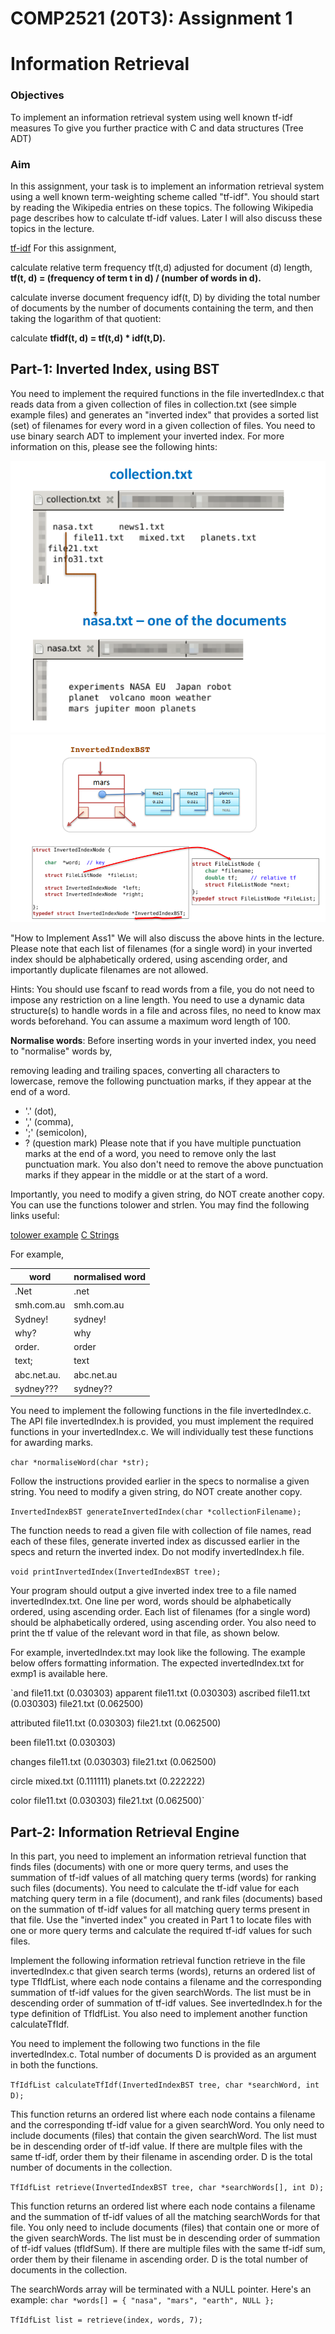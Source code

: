 # COMP2521 (20T3): Assignment 1
# Information Retrieval

### Objectives
To implement an information retrieval system using well known tf-idf measures
To give you further practice with C and data structures (Tree ADT)

### Aim
In this assignment, your task is to implement an information retrieval system using a well known term-weighting scheme called "tf-idf". You should start by reading the Wikipedia entries on these topics. The following Wikipedia page describes how to calculate tf-idf values. Later I will also discuss these topics in the lecture.

[tf-idf](https://en.wikipedia.org/wiki/Tf%E2%80%93idf)
For this assignment,

calculate relative term frequency tf(t,d) adjusted for document (d) length,
**tf(t, d) = (frequency of term t in d) / (number of words in d).**

calculate inverse document frequency idf(t, D) by dividing the total number of documents by the number of documents containing the term, and then taking the logarithm of that quotient:

calculate  **tfidf(t, d) = tf(t,d) * idf(t,D).**

## Part-1: Inverted Index, using BST
You need to implement the required functions in the file invertedIndex.c that reads data from a given collection of files in collection.txt (see simple example files) and generates an "inverted index" that provides a sorted list (set) of filenames for every word in a given collection of files. You need to use binary search ADT to implement your inverted index. For more information on this, please see the following hints:

![alt text](COMP2521-tfidf.png "COMP2521-tfidf")![alt text](COMP2521-tfidf1.png "COMP2521-tfidf1")

"How to Implement Ass1"
We will also discuss the above hints in the lecture. Please note that each list of filenames (for a single word) in your inverted index should be alphabetically ordered, using ascending order, and importantly duplicate filenames are not allowed.

  Hints: You should use fscanf to read words from a file, you do not need to impose any restriction on a line length. You need to use a dynamic data structure(s) to handle words in a file and across files, no need to know max words beforehand. You can assume a maximum word length of 100.

**Normalise words**: Before inserting words in your inverted index, you need to "normalise" words by,

removing leading and trailing spaces,
converting all characters to lowercase,
remove the following punctuation marks, if they appear at the end of a word.
- '.' (dot),
- ',' (comma),
- ';' (semicolon),
- ? (question mark)
Please note that if you have multiple punctuation marks at the end of a word, you need to remove only the last punctuation mark. You also don't need to remove the above punctuation marks if they appear in the middle or at the start of a word.

Importantly, you need to modify a given string, do NOT create another copy. You can use the functions tolower and strlen. You may find the following links useful:

[tolower example](https://www.tutorialspoint.com/c_standard_library/c_function_tolower.htm)
[C Strings](https://www.tutorialspoint.com/cprogramming/c_strings.htm)

For example,

| word        | normalised word |
|-------------|-----------------|
| .Net        | .net            |
| smh.com.au  | smh.com.au      |
| Sydney!     | sydney!         |
| why?        | why             |
| order.      | order           |
| text;       | text            |
| abc.net.au. | abc.net.au      |
| sydney???   | sydney??        |

You need to implement the following functions in the file invertedIndex.c. The API file invertedIndex.h is provided, you must implement the required functions in your invertedIndex.c. We will individually test these functions for awarding marks.

`char *normaliseWord(char *str);`

Follow the instructions provided earlier in the specs to normalise a given string. You need to modify a given string, do NOT create another copy.

`InvertedIndexBST generateInvertedIndex(char *collectionFilename);`

The function needs to read a given file with collection of file names, read each of these files, generate inverted index as discussed earlier in the specs and return the inverted index. Do not modify invertedIndex.h file.

`void printInvertedIndex(InvertedIndexBST tree);`

Your program should output a give inverted index tree to a file named invertedIndex.txt. One line per word, words should be alphabetically ordered, using ascending order. Each list of filenames (for a single word) should be alphabetically ordered, using ascending order. You also need to print the tf value of the relevant word in that file, as shown below.

For example, invertedIndex.txt may look like the following. The example below offers formatting information. The expected invertedIndex.txt for exmp1 is available here.

`and file11.txt (0.030303)
apparent file11.txt (0.030303)
ascribed file11.txt (0.030303) file21.txt (0.062500)

attributed file11.txt (0.030303) file21.txt (0.062500)

been file11.txt (0.030303)

changes file11.txt (0.030303) file21.txt (0.062500)

circle mixed.txt (0.111111) planets.txt (0.222222)

color file11.txt (0.030303) file21.txt (0.062500)`

## Part-2: Information Retrieval Engine
In this part, you need to implement an information retrieval function that finds files (documents) with one or more query terms, and uses the summation of tf-idf values of all matching query terms (words) for ranking such files (documents). You need to calculate the tf-idf value for each matching query term in a file (document), and rank files (documents) based on the summation of tf-idf values for all matching query terms present in that file. Use the "inverted index" you created in Part 1 to locate files with one or more query terms and calculate the required tf-idf values for such files.

Implement the following information retrieval function retrieve in the file invertedIndex.c that given search terms (words), returns an ordered list of type TfIdfList, where each node contains a filename and the corresponding summation of tf-idf values for the given searchWords. The list must be in descending order of summation of tf-idf values. See invertedIndex.h for the type definition of TfIdfList. You also need to implement another function calculateTfIdf.

You need to implement the following two functions in the file invertedIndex.c. Total number of documents D is provided as an argument in both the functions.

`TfIdfList calculateTfIdf(InvertedIndexBST tree, char *searchWord, int D);`

This function returns an ordered list where each node contains a filename and the corresponding tf-idf value for a given searchWord. You only need to include documents (files) that contain the given searchWord. The list must be in descending order of tf-idf value. If there are multple files with the same tf-idf, order them by their filename in ascending order. D is the total number of documents in the collection.

`TfIdfList retrieve(InvertedIndexBST tree, char *searchWords[], int D);`

This function returns an ordered list where each node contains a filename and the summation of tf-idf values of all the matching searchWords for that file. You only need to include documents (files) that contain one or more of the given searchWords. The list must be in descending order of summation of tf-idf values (tfIdfSum). If there are multiple files with the same tf-idf sum, order them by their filename in ascending order. D is the total number of documents in the collection.

The searchWords array will be terminated with a NULL pointer. Here's an example:
`char *words[] = { "nasa", "mars", "earth", NULL };`

`TfIdfList list = retrieve(index, words, 7);`
